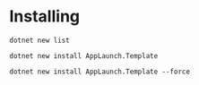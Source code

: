 # Installing

```dotnet new list```

```dotnet new install AppLaunch.Template```

```dotnet new install AppLaunch.Template --force```
